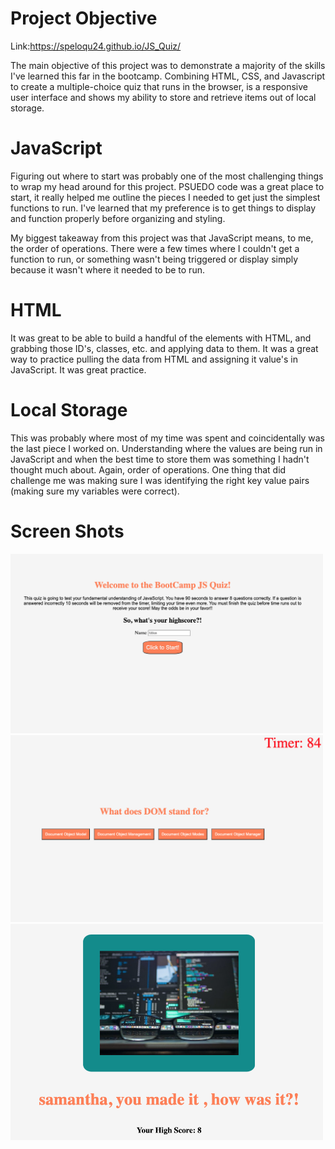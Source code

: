# Project Objective

Link:https://speloqu24.github.io/JS_Quiz/

The main objective of this project was to demonstrate a majority of the skills I've learned this far in the bootcamp. Combining HTML, CSS, and Javascript to create a multiple-choice quiz that runs in the browser, is a responsive user interface and shows my ability to store and retrieve items out of local storage.

# JavaScript

Figuring out where to start was probably one of the most challenging things to wrap my head around for this project. PSUEDO code was a great place to start, it really helped me outline the pieces I needed to get just the simplest functions to run. I've learned that my preference is to get things to display and function properly before organizing and styling.

My biggest takeaway from this project was that JavaScript means, to me, the order of operations. There were a few times where I couldn't get a function to run, or something wasn't being triggered or display simply because it wasn't where it needed to be to run.

# HTML

It was great to be able to build a handful of the elements with HTML, and grabbing those ID's, classes, etc. and applying data to them. It was a great way to practice pulling the data from HTML and assigning it value's in JavaScript. It was great practice.

# Local Storage

This was probably where most of my time was spent and coincidentally was the last piece I worked on. Understanding where the values are being run in JavaScript and when the best time to store them was something I hadn't thought much about. Again, order of operations. One thing that did challenge me was making sure I was identifying the right key value pairs (making sure my variables were correct).

# Screen Shots

<img src = "Assets/Quiz_Start.png" width = "500">
<img src = "Assets/Question_Display.png" width = "500">
<img src = "Assets/Quiz_EndScreen.png" width = "500">
